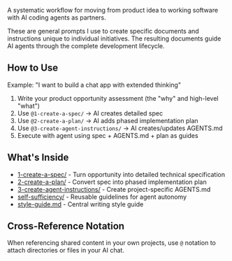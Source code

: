 A systematic workflow for moving from product idea to working software with AI coding agents as partners.

These are general prompts I use to create specific documents and instructions unique to individual initiatives. The resulting documents guide AI agents through the complete development lifecycle.

## How to Use

Example: "I want to build a chat app with extended thinking"

1. Write your product opportunity assessment (the "why" and high-level "what")
2. Use `@1-create-a-spec/` → AI creates detailed spec
3. Use `@2-create-a-plan/` → AI adds phased implementation plan
4. Use `@3-create-agent-instructions/` → AI creates/updates AGENTS.md
5. Execute with agent using spec + AGENTS.md + plan as guides

## What's Inside

- [1-create-a-spec/](1-create-a-spec/) - Turn opportunity into detailed technical specification
- [2-create-a-plan/](2-create-a-plan/) - Convert spec into phased implementation plan
- [3-create-agent-instructions/](3-create-agent-instructions/) - Create project-specific AGENTS.md
- [self-sufficiency/](self-sufficiency/) - Reusable guidelines for agent autonomy
- [style-guide.md](style-guide.md) - Central writing style guide

## Cross-Reference Notation

When referencing shared content in your own projects, use `@` notation to attach directories or files in your AI chat.

